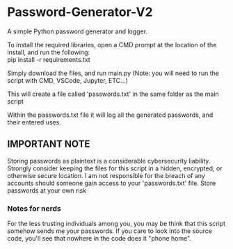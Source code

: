 # Password-Generator-V2
A simple Python password generator and logger.

To install the required libraries, open a CMD prompt at the location of the install, and run the following: <br>
pip install -r requirements.txt

Simply download the files, and run main.py (Note: you will need to run the script with CMD, VSCode, Jupyter, ETC...)

This will create a file called 'passwords.txt' in the same folder as the main script

Within the passwords.txt file it will log all the generated passwords, and their entered uses.

## IMPORTANT NOTE

Storing passwords as plaintext is a considerable cybersecurity liability.
Strongly consider keeping the files for this script in a hidden, encrypted, or otherwise secure location.
I am not responsible for the breach of any accounts should someone gain access to your 'passwords.txt' file.
Store passwords at your own risk

### Notes for nerds

For the less trusting individuals among you, you may be think that this script somehow sends me your passwords.
If you care to look into the source code, you'll see that nowhere in the code does it "phone home".

